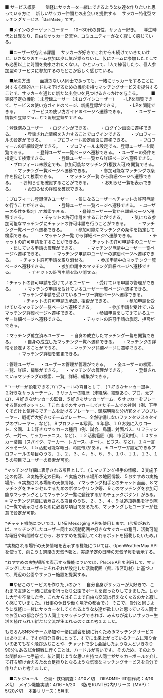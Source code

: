 ■ サービス概要　
　気軽にサッカーを一緒にできるような友達を作りたいと思っている方に
　新しいサッカー仲間との出会いを提供する
　サッカー特化型マッチングサービス「BallMate」です。

　■メインのターゲットユーザー
　10〜30代の男性、サッカー好き。
　学生時代とは異なり、自由なサッカー交流や、コミュニティーがなく寂しく感じている。

　■ユーザーが抱える課題
　サッカーが好きでこれからも続けていきたいけど、いきなりのチーム参加は少し気が乗らないし、仮にチームに参加したとしても必要以上に時間を拘束されたくない。
かといって、1人で練習したり、個人参加型のサービスに参加するのもどこか寂しく感じている。

　■解決方法　
　面識のない人同士であっても、一緒にサッカーをすることに対する心理的ハードルを下げるための機能を持つマッチングサービスを提供することで、サッカーを通じた新たな出会いを見つけるきっかけを与える。
　
　■実装予定の機能
：未登録ユーザー（未ログインユーザー）
　・LPを閲覧できて、サービスの使い方ガイドのページ、新規登録ができる。
　　・LPを閲覧できる。
　　・サービスの使い方ガイドのページへ遷移できる。
　　・ユーザー情報を登録することで新規登録ができる。

：登録済みユーザー
　・ログインができる。
　　・ログイン画面に遷移できる。
　　・登録された情報を入力することでログインできる。
　・プロフィールの設定ができる。
　　・プロフィール設定画面に遷移できる。
　　・プロフィールの詳細設定ができる。
　・プロフィール未設定でも、登録ユーザーを閲覧できる。
　　・登録ユーザー一覧ページへ遷移できる。
	・ユーザーの条件を指定して検索できる。
　　・登録ユーザー一覧から詳細ページへ遷移できる。
　・プロフィール未設定でも、参加可能なマッチング(複数人可)を閲覧できる。
　　・マッチング一覧ページへ遷移できる。
　　・参加可能なマッチングの条件を指定して検索できる。
　　・マッチング一覧 から詳細ページへ遷移できる。
　・お知らせを確認することができる。
　　・お知らせ一覧を表示できる。
　　・お知らせの詳細を確認できる。

：プロフィール登録済みユーザー
　・気になるユーザーへチャットの許可申請を行うことができる。
　　・登録ユーザー一覧ページへ遷移できる。
	・ユーザーの条件を指定して検索できる。
　　・登録ユーザー一覧から詳細ページへ遷移できる。
　　　・チャットの許可申請をすることができる。
　・気になる参加可能なマッチングにチャットの許可申請を行うことができる。
　　・マッチング一覧ページへ遷移できる。
　　・参加可能なマッチングの条件を指定して検索できる。
　　・マッチング一覧 から詳細ページへ遷移できる。
　　　・チャットの許可申請をすることができる。
　
：チャットの許可申請中のユーザー
　・出している申請の管理ができる。
　　・マッチング申請中ユーザー一覧ページへ遷移できる。
　　・マッチング申請中ユーザーの詳細ページへ遷移できる。
	　・チャット許可申請を取り消せる。
　　・参加申請中のマッチング一覧ページへ遷移できる。
　　・参加申請中のマッチング詳細ページへ遷移できる。
　　　・チャットの許可申請を取り消せる。

：チャットの許可申請を受けているユーザー
　・受けている申請の管理ができる。
　　・マッチング申請を受けているユーザー一覧ページへ遷移できる。
　　　・マッチング申請を受けているユーザー詳細ページへ遷移できる。
　　　　・チャットの許可申請の承認、拒否ができる。
　　　・参加申請を受けているマッチング一覧ページへ遷移できる。
　　　・参加申請を受けているマッチング詳細ページへ遷移できる。
　　　　・参加申請をしてきているユーザー詳細ページへ遷移できる。
　　　　・チャットの許可申請の承認、拒否ができる。

：マッチング成立済みユーザー
　・自身の成立したマッチング一覧を閲覧できる。
　　・自身の成立したマッチング一覧へ遷移できる。
　・マッチングの詳細を設定することができる。
　　・マッチング詳細ページに遷移できる。
　　　・マッチング詳細を変更できる。

：管理ユーザー
　・ユーザーの管理が管理ができる。
    　・全ユーザーの検索、一覧、詳細、編集ができる。
　・マッチングの管理ができる。
　　・登録されているマッチングの検索、一覧、詳細、編集ができる。

*ユーザーが設定できるプロフィールの項目として、 (１好きなサッカー選手、２好きなサッカーチーム、３サッカーの経歴（未経験、経験あり、プロ、元プロ）、４好きなサッカーの監督、５好きなサッカーゲーム、６サッカーをプレーする際のポジション、７これまでのサッカーしてきたチームでの役割（例、下手くそだけと気持ちでチームを助けるプレーヤー、頭脳明晰な分析官タイプのプレーヤー、戦術が大好きなチームプレーヤー、全然守備しないファンタジスタタイプのプレーヤー、など）、８プロフィール写真、９年齢、１０お気に入りコート、公園、１１好きなサッカーの種目（例、試合、鳥籠、対面パス、リフティング、一対一、サッカーテニス、など）、１２活動範囲（県、市区町村）、１３サッカー装備（スパイク、マーカー、レガース、ボール、ビブス、など）、１４一言メッセージ、１５活動可能な曜日、時間帯)がある。
※ ユーザーが設定できるプロフィールの項目のうち、１、２、３、４、５、６、９、１０、１１、１２、１５の項目でユーザーの検索が可能。

*マッチング詳細に表示される項目として、（１マッチング相手の情報、２実施予定の内容、３実施予定の日時、４実施される場所の地図情報、５おすすめの実施場所、６実施される場所の天気情報、７マッチング相手とのチャット画面、８マッチングをキャンセルするためのボタンやリンク等、９このマッチングを参加可能なマッチングとしてマッチング一覧に登録するかのチェックボタン）がある。
※ マッチング詳細に表示される項目のうち、２、３、４、９は追加募集を行う際に一覧で表示させるために必要な項目であるため、マッチングしたユーザーが任意で設定が可能。


*チャット機能については、LINE Messaging APIを使用します。(余裕があれば、マッチングしたユーザー同士の活動範囲や好きなサッカーの種目、活動可能な曜日や時間帯などから、おすすめを提案してくれるボットを搭載したいため。)

*実施される場所の天気情報を表示する機能については、OpenWeatherMap APIを使って、向こう１週間の天気予報と、実施予定の日時の天気予報を表示する。

*おすすめの実施場所を表示する機能については、Places APIを利用して、マッチングしたユーザーにそれぞれが設定した活動範囲（県、市区町村）に基づいて、周辺の公園やサッカー施設を提案する。


　■なぜこのサービスを作りたいのか？
　自分自身がサッカーが大好きで、これまで友達と一緒に試合を行ったり公園でボールを蹴ったりしてきました。しかし大学を卒業した今、これからはそこまで自由な交流は行えなくなるのかと寂しく感じていました。（仕事の休日や働く場所の都合で。）
そこで、自分と同じように気軽に一緒にサッカーをしてくれるような友達が欲しいと思っている人同士でお互いの都合が合う人同士でマッチングできれば、みんなが楽しいサッカー生活を続けられて新たな交流が生まれるのではと考えました。

もちろんSNSやチーム参加や一緒に試合を観に行くためのマッチングサービスはあります。ですが自分自身にとって、すでに出来上がっているチームに知り合いのあてもなく飛び込むことや、チャットで少し会話したような人といきなり90分もある試合観戦に行くことは、ハードルが高いです。
そのため、そのような関係の一つ手前で、私と同じような思いを持つ人同士がサッカーボールを介して打ち解け合えるための足掛りとなるような気楽なマッチングサービスを自分で作りたいと考えました。

　■スケジュール
　企画〜技術調査：4/10〆切
　README〜ER図作成：4/16 〆切
　メイン機能実装：4/16 - 5/20
　β版をRUNTEQ内リリース（MVP）：5/20〆切
　本番リリース：5月末
